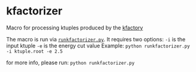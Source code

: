 # kfactorizer

Macro for processing ktuples produced by the [kfactory](https://github.com/jhakala/kfactory)

The macro is run via [`runkfactorizer.py`](runkfactorizer.py).
It requires two options:
`-i` is the input ktuple
`-e` is the energy cut value
Example:
```python runkfactorizer.py -i ktuple.root -e 2.5```

for more info, please run:
```python runkfactorizer.py```
